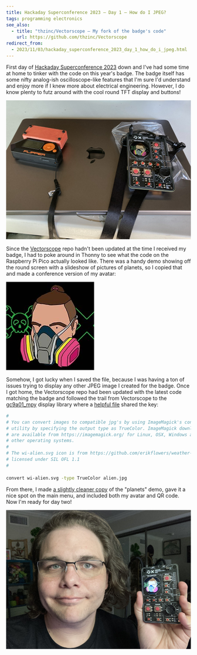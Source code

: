 ```yaml
---
title: Hackaday Superconference 2023 – Day 1 – How do I JPEG?
tags: programming electronics
see_also:
  - title: "thzinc/Vectorscope – My fork of the badge's code"
    url: https://github.com/thzinc/Vectorscope
redirect_from:
  - 2023/11/03/hackaday_superconference_2023_day_1_how_do_i_jpeg.html
---
```


First day of [Hackaday Superconference 2023][supercon2023] down and I've had some time at home to tinker with the code on this year's badge. The badge itself has some nifty analog-ish oscilloscope-like features that I'm sure I'd understand and enjoy more if I knew more about electrical engineering. However, I do know plenty to futz around with the cool round TFT display and buttons!

![Photo of my badge displaying my avatar laying on top of my closed laptop; there is also a Flipper Zero running my CO2 monitor laying on the laptop](/assets/supercon2023/badge_at_event.jpg)

Since the [Vectorscope][upstream] repo hadn't been updated at the time I received my badge, I had to poke around in Thonny to see what the code on the Raspberry Pi Pico actually looked like. There was a handy demo showing off the round screen with a slideshow of pictures of planets, so I copied that and made a conference version of my avatar:

![Customized avatar showing my head in my respirator with green Hackaday and X logos](/assets/supercon2023/customized_avatar.jpg)

Somehow, I got lucky when I saved the file, because I was having a ton of issues trying to display any other JPEG image I created for the badge. Once I got home, the Vectorscope repo had been updated with the latest code matching the badge and followed the trail from Vectorscope to the [gc9a01_mpy] display library where a [helpful file][gc9a01_mpy-howto] shared the key:

```bash
#
# You can convert images to compatible jpg's by using ImageMagick's convert
# utility by specifying the output type as TrueColor. ImageMagick downloads
# are available from https://imagemagick.org/ for Linux, OSX, Windows and
# other operating systems.
#
# The wi-alien.svg icon is from https://github.com/erikflowers/weather-icons
# licensed under SIL OFL 1.1
#

convert wi-alien.svg -type TrueColor alien.jpg
```

From there, I made [a slightly cleaner copy][fork] of the "planets" demo, gave it a nice spot on the main menu, and included both my avatar and QR code. Now I'm ready for day two!

![Selfie of me holding my badge showing my customized avatar](/assets/supercon2023/selfie_with_badge.jpg)

[fork]: https://github.com/thzinc/Vectorscope/tree/personalization
[gc9a01_mpy-howto]: https://github.com/russhughes/gc9a01_mpy/blob/23084516b0a66d4970088527d914ded673d6e383/utils/howto-convert-to-jpg#L11-L12
[gc9a01_mpy]: https://github.com/russhughes/gc9a01_mpy
[supercon2023]: https://hackaday.io/superconference/
[upstream]: https://github.com/Hack-a-Day/Vectorscope
